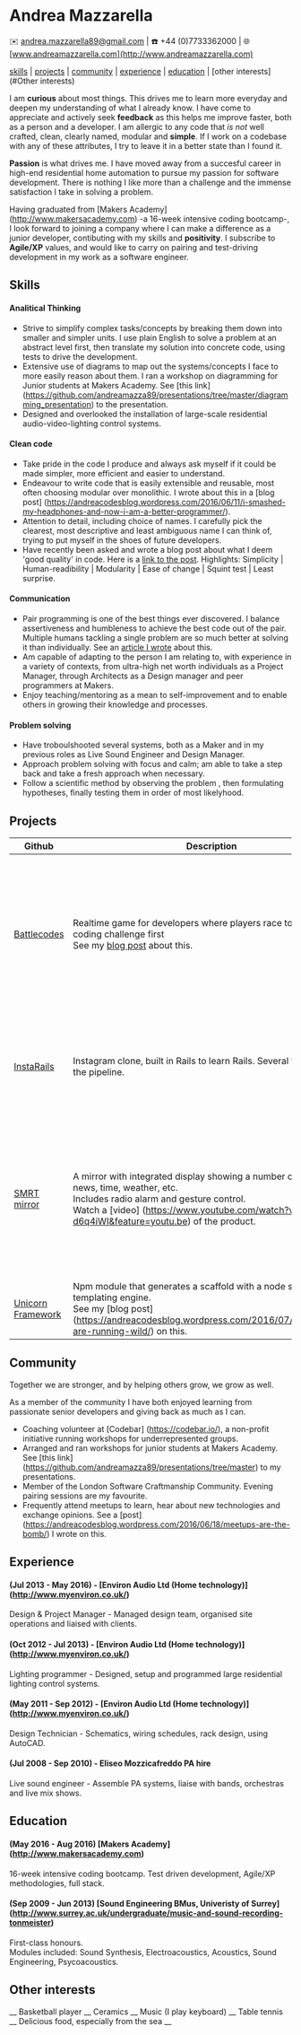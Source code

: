 # Andrea Mazzarella
:envelope: <andrea.mazzarella89@gmail.com> | :phone: +44 (0)7733362000 | :globe_with_meridians: [www.andreamazzarella.com](http://www.andreamazzarella.com)

[skills](#skills) | [projects](#projects) | [community](#community) | [experience](#experience) | [education](#education) | [other interests](#Other interests)

I am **curious** about most things. This drives me to learn more everyday and deepen my understanding of what I already know. I have come to appreciate and actively seek **feedback** as this helps me improve faster, both as a person and a developer. I am allergic to any code that _is not_ well crafted, clean, clearly named, modular and **simple**. If I work on a codebase with any of these attributes, I try to leave it in a better state than I found it.

**Passion** is what drives me. I have moved away from a succesful career in high-end residential home automation to pursue my passion for software development. There is nothing I like more than a challenge and the immense satisfaction I take in solving a problem.

Having graduated from [Makers Academy] (http://www.makersacademy.com) -a 16-week intensive coding bootcamp-, I look forward to joining a company where I can make a difference as a junior developer, contibuting with my skills and **positivity**. I subscribe to **Agile/XP** values, and would like to carry on pairing and test-driving development in my work as a software engineer.

## Skills

#### Analitical Thinking

  * Strive to simplify complex tasks/concepts by breaking them down into smaller and simpler units. I use plain English to solve a problem at an abstract level first, then translate my solution into concrete code, using tests to drive the development.
  * Extensive use of diagrams to map out the systems/concepts I face to more easily reason about them. I ran a workshop on diagramming for Junior students at Makers Academy. See [this link] (https://github.com/andreamazza89/presentations/tree/master/diagramming_presentation) to the presentation.
  * Designed and overlooked the installation of large-scale residential audio-video-lighting control systems. 

#### Clean code

 * Take pride in the code I produce and always ask myself if it could be made simpler, more efficient and easier to understand.
 * Endeavour to write code that is easily extensible and reusable, most often choosing modular over monolithic. I wrote about this in a [blog post] (https://andreacodesblog.wordpress.com/2016/06/11/i-smashed-my-headphones-and-now-i-am-a-better-programmer/).  
 * Attention to detail, including choice of names. I carefully pick the clearest, most descriptive and least ambiguous name I can think of, trying to put myself in the shoes of future developers. 
 * Have recently been asked and wrote a blog post about what I deem 'good quality' in code. Here is a [link to the post](https://andreacodesblog.wordpress.com/2016/08/08/what-is-good-quality-code/). Highlights: Simplicity | Human-readibility | Modularity | Ease of change | Squint test | Least surprise.

#### Communication

  * Pair programming is one of the best things ever discovered. I balance assertiveness and humbleness to achieve the best code out of the pair. Multiple humans tackling a single problem are so much better at solving it than individually. See an [article I wrote](https://andreacodesblog.wordpress.com/2016/06/04/good-programming-good-people/) about this.
  * Am capable of adapting to the person I am relating to, with experience in a variety of contexts, from ultra-high net worth individuals as a Project Manager, through Architects as a Design manager and peer programmers at Makers.
  * Enjoy teaching/mentoring as a mean to self-improvement and to enable others in growing their knowledge and processes.  
  

#### Problem solving

  * Have troboulshooted several systems, both as a Maker and in my previous roles as Live Sound Engineer and Design Manager.
  * Approach problem solving with focus and calm; am able to take a step back and take a fresh approach when necessary.
  * Follow a scientific method by observing the problem , then formulating hypotheses, finally testing them in order of most likelyhood. 

## Projects

|Github|Description|Highlights|Technologies|
|---|---|---|---|
|[Battlecodes](https://github.com/gtormiston/battlecodes)|Realtime game for developers where players race to solve a coding challenge first <br> See my [blog post](https://andreacodesblog.wordpress.com/2016/07/23/battlecodes/) about this.|- Developed our own frontend testing framework <br> - Used websockets to create realtime client interaction and concurrent sessions (rooms)|Node.Js, Express, Sass, Socket.io, Mocha, Chai, Sinon, Zombie|
|[InstaRails](https://github.com/andreamazza89/instagram-challenge)|Instagram clone, built in Rails to learn Rails. Several features in the pipeline.| -  Reduced test times using FactoryGirl <br> - Used Activerecords associations to slim down view code |Ruby, Rails, Paperclip, Devise, ActiveRecord, PostgreSQL, Rspec, FactoryGirl, Capybara|
|[SMRT mirror](https://github.com/vannio/smrt-mirror)|A mirror with integrated display showing a number of widgets: news, time, weather, etc. <br> Includes radio alarm and gesture control. <br> Watch a [video] (https://www.youtube.com/watch?v=OYk-d6q4iWI&feature=youtu.be) of the product.|- Used templating to dynamically render views based on user configuration. <br> - Asynchronous api interactions <br> - Direct user interaction with hand gesetures |Node.js, Express, Sass, jQuery, Browsersync, Leap Motion, Nunjucks, Mocha, Chai, Sinon WebDriverIO|
|[Unicorn Framework](https://github.com/vannio/unicorn-framework)|Npm module that generates a scaffold with a node server and templating engine. <br> See my [blog post] (https://andreacodesblog.wordpress.com/2016/07/09/unicorns-are-running-wild/) on this.| - Devised and implemented our own templating engine|Node.js, Mocha, Chai, Zombie|

## Community

Together we are stronger, and by helping others grow, we grow as well.

As a member of the community I have both enjoyed learning from passionate senior developers and giving back as much as I can.

* Coaching volunteer at [Codebar] (https://codebar.io/), a non-profit initiative running workshops for underrepresented groups. 
* Arranged and ran workshops for junior students at Makers Academy. See [this link] (https://github.com/andreamazza89/presentations/tree/master) to my presentations.  
* Member of the London Software Craftmanship Community. Evening pairing sessions are my favourite.
* Frequently attend meetups to learn, hear about new technologies and exchange opinions. See a [post] (https://andreacodesblog.wordpress.com/2016/06/18/meetups-are-the-bomb/) I wrote on this.

## Experience

#### (Jul 2013 - May 2016) - [Environ Audio Ltd (Home technology)] (http://www.myenviron.co.uk/)
Design & Project Manager - Managed design team, organised site operations and liaised with clients.

#### (Oct 2012 - Jul 2013) - [Environ Audio Ltd (Home technology)] (http://www.myenviron.co.uk/)
Lighting programmer - Designed, setup and programmed large residential lighting control systems.

#### (May 2011 - Sep 2012) - [Environ Audio Ltd (Home technology)] (http://www.myenviron.co.uk/)
Design Technician - Schematics, wiring schedules, rack design, using AutoCAD.

#### (Jul 2008 - Sep 2010) - Eliseo Mozzicafreddo PA hire
Live sound engineer - Assemble PA systems, liaise with bands, orchestras and live mix shows.

## Education

#### (May 2016 - Aug 2016) [Makers Academy] (http://www.makersacademy.com)
16-week intensive coding bootcamp. Test driven development, Agile/XP methodologies, full stack. 

#### (Sep 2009 - Jun 2013) [Sound Engineering BMus, Univeristy of Surrey] (http://www.surrey.ac.uk/undergraduate/music-and-sound-recording-tonmeister)
First-class honours. <br> Modules included: Sound Synthesis, Electroacoustics, Acoustics, Sound Engineering, Psycoacoustics.

## Other interests

__ Basketball player __ Ceramics __ Music (I play keyboard) __ Table tennis __ Delicious food, especially from the sea __
